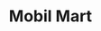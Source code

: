---
title: "Mobil Mart"
url: /barranquitas/mobil-mart-calle-antonio-r-barcelo/
shop: convenience
---